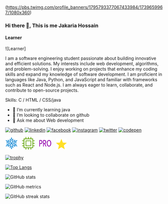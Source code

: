(https://pbs.twimg.com/profile_banners/1795793377067433984/1739659967/1080x360)

### Hi there 👋, This is me Jakaria Hossain
#### Learner
![Learner]

I am a software engineering student passionate about building innovative and efficient solutions. My interests include web development, algorithms, and problem-solving. I enjoy working on projects that enhance my coding skills and expand my knowledge of software development. I am proficient in languages like Java, Python, and JavaScript and familiar with frameworks such as React and Node.js. I am always eager to learn, collaborate, and contribute to open-source projects.

Skills: C / HTML / CSS/java

- 🌱 I’m currently learning java 
- 👯 I’m looking to collaborate on github 
- 💬 Ask me about Web development 


[<img src='https://cdn.jsdelivr.net/npm/simple-icons@3.0.1/icons/github.svg' alt='github' height='40'>](https://github.com/jakariahossain24)  [<img src='https://cdn.jsdelivr.net/npm/simple-icons@3.0.1/icons/linkedin.svg' alt='linkedin' height='40'>](https://www.linkedin.com/in/./)  [<img src='https://cdn.jsdelivr.net/npm/simple-icons@3.0.1/icons/facebook.svg' alt='facebook' height='40'>](https://www.facebook.com/.)  [<img src='https://cdn.jsdelivr.net/npm/simple-icons@3.0.1/icons/instagram.svg' alt='instagram' height='40'>](https://www.instagram.com/./)  [<img src='https://cdn.jsdelivr.net/npm/simple-icons@3.0.1/icons/twitter.svg' alt='twitter' height='40'>](https://twitter.com/.)  [<img src='https://cdn.jsdelivr.net/npm/simple-icons@3.0.1/icons/codepen.svg' alt='codepen' height='40'>](https://codepen.io/.)  

<a href='https://archiveprogram.github.com/'><img src='https://raw.githubusercontent.com/acervenky/animated-github-badges/master/assets/acbadge.gif' width='40' height='40'></a> <a href='https://docs.github.com/en/developers'><img src='https://raw.githubusercontent.com/acervenky/animated-github-badges/master/assets/devbadge.gif' width='40' height='40'></a> <a href='https://github.com/pricing'><img src='https://raw.githubusercontent.com/acervenky/animated-github-badges/master/assets/pro.gif' width='40' height='40'></a> <a href='https://stars.github.com/'><img src='https://raw.githubusercontent.com/acervenky/animated-github-badges/master/assets/starbadge.gif' width='35' height='35'></a> 

[![trophy](https://github-profile-trophy.vercel.app/?username=jakariahossain24)](https://github.com/ryo-ma/github-profile-trophy)

[![Top Langs](https://github-readme-stats.vercel.app/api/top-langs/?username=jakariahossain24)](https://github.com/anuraghazra/github-readme-stats)

![GitHub stats](https://github-readme-stats.vercel.app/api?username=jakariahossain24&show_icons=true)  

![GitHub metrics](https://metrics.lecoq.io/jakariahossain24)  

![GitHub streak stats](https://streak-stats.demolab.com/?user=jakariahossain24)  

